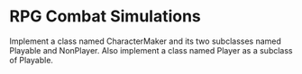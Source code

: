 # RPG Combat Simulations 
Implement a class named CharacterMaker and its two subclasses named Playable and NonPlayer. Also implement a class named Player as a subclass of Playable. 